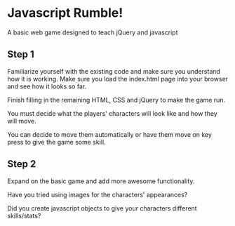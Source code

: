 # Javascript Rumble!
A basic web game designed to teach jQuery and javascript

## Step 1
Familiarize yourself with the existing code and make sure you understand how it is working. Make sure you load the index.html page into your browser and see how it looks so far.

Finish filling in the remaining HTML, CSS and jQuery to make the game run.

You must decide what the players' characters will look like and how they will move.

You can decide to move them automatically or have them move on key press to give the game some skill.

## Step 2
Expand on the basic game and add more awesome functionality.

Have you tried using images for the characters' appearances?

Did you create javascript objects to give your characters different skills/stats?
